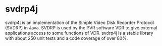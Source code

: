 svdrp4j
=================

svdrp4j is an implementation of the Simple Video Disk Recorder Protocol (SVDRP) in Java. SVDRP is used by the PVR software VDR to give external applications 
access to some functions of VDR. svdrp4j is a stable library with about 250 unit tests and a code coverage of over 80%.